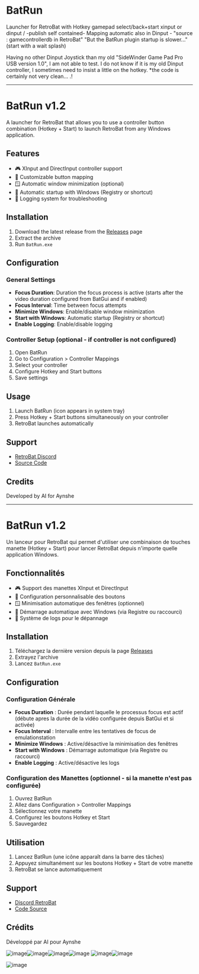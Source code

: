 # BatRun
Launcher for RetroBat with Hotkey gamepad select/back+start xinput or dinput  /  -publish self contained-
Mapping automatic also in Dinput - "source : gamecontrollerdb in RetroBat" "But the BatRun plugin startup is slower..." (start with a wait splash)

Having no other Dinput Joystick than my old "SideWinder Game Pad Pro USB version 1.0", I am not able to test.
I do not know if it is my old Dinput controller, I sometimes need to insist a little on the hotkey.
*the code is certainly not very clean... .!
_____________________________________________________________________________________________________________________________________________________
# BatRun v1.2

A launcher for RetroBat that allows you to use a controller button combination (Hotkey + Start) to launch RetroBat from any Windows application.

## Features

- 🎮 XInput and DirectInput controller support
- 🔄 Customizable button mapping
- 🪟 Automatic window minimization (optional)
- 🚀 Automatic startup with Windows (Registry or shortcut)
- 📝 Logging system for troubleshooting

## Installation

1. Download the latest release from the [Releases](https://github.com/Aynshe/BatRun/releases) page
2. Extract the archive
3. Run `BatRun.exe`

## Configuration

### General Settings
- **Focus Duration**: Duration the focus process is active (starts after the video duration configured from BatGui and if enabled)
- **Focus Interval**: Time between focus attempts
- **Minimize Windows**: Enable/disable window minimization
- **Start with Windows**: Automatic startup (Registry or shortcut)
- **Enable Logging**: Enable/disable logging

### Controller Setup (optional - if controller is not configured)
1. Open BatRun
2. Go to Configuration > Controller Mappings
3. Select your controller
4. Configure Hotkey and Start buttons
5. Save settings

## Usage

1. Launch BatRun (icon appears in system tray)
2. Press Hotkey + Start buttons simultaneously on your controller
3. RetroBat launches automatically

## Support

- [RetroBat Discord](https://discord.com/invite/k8mg99cY6F)
- [Source Code](https://github.com/Aynshe/BatRun)

## Credits

Developed by AI for Aynshe

_____________________________________________________________________________________________________________________________________________________

# BatRun v1.2

Un lanceur pour RetroBat qui permet d'utiliser une combinaison de touches manette (Hotkey + Start) pour lancer RetroBat depuis n'importe quelle application Windows.

## Fonctionnalités

- 🎮 Support des manettes XInput et DirectInput
- 🔄 Configuration personnalisable des boutons
- 🪟 Minimisation automatique des fenêtres (optionnel)
- 🚀 Démarrage automatique avec Windows (via Registre ou raccourci)
- 📝 Système de logs pour le dépannage

## Installation

1. Téléchargez la dernière version depuis la page [Releases](https://github.com/Aynshe/BatRun/releases)
2. Extrayez l'archive
3. Lancez `BatRun.exe`

## Configuration

### Configuration Générale
- **Focus Duration** : Durée pendant laquelle le processus focus est actif (débute apres la durée de la vidéo configurée depuis BatGui et si activée)
- **Focus Interval** : Intervalle entre les tentatives de focus de emulationstation
- **Minimize Windows** : Active/désactive la minimisation des fenêtres
- **Start with Windows** : Démarrage automatique (via Registre ou raccourci)
- **Enable Logging** : Active/désactive les logs

### Configuration des Manettes (optionnel - si la manette n'est pas configurée)
1. Ouvrez BatRun
2. Allez dans Configuration > Controller Mappings
3. Sélectionnez votre manette
4. Configurez les boutons Hotkey et Start
5. Sauvegardez

## Utilisation

1. Lancez BatRun (une icône apparaît dans la barre des tâches)
2. Appuyez simultanément sur les boutons Hotkey + Start de votre manette
3. RetroBat se lance automatiquement

## Support

- [Discord RetroBat](https://discord.com/invite/k8mg99cY6F)
- [Code Source](https://github.com/Aynshe/BatRun)

## Crédits

Développé par AI pour Aynshe

![image](https://github.com/user-attachments/assets/a84403ef-7272-40c2-b6a2-f4f58261b07b)![image](https://github.com/user-attachments/assets/c7564bfe-e699-4183-8db4-32cbd987758d)![image](https://github.com/user-attachments/assets/a179cd65-9fa1-4040-bf07-7d30e2f4e33d)![image](https://github.com/user-attachments/assets/b4848a98-3d84-4709-bbe3-a1ee174c6346)
![image](https://github.com/user-attachments/assets/e796a9dd-1c24-4b30-b02d-45474f1f2e8b)![image](https://github.com/user-attachments/assets/cc1372c1-4191-479d-a656-321454450cac)

![image](https://github.com/user-attachments/assets/40e4294d-5ea1-4046-aa09-cd8de10d850d)

